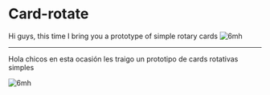 # Card-rotate
Hi guys, this time I bring you a prototype of simple rotary cards
![6mh](https://github.com/jix-oscar-rodriguez/Card-rotate/assets/127907655/c2ce5fb7-307f-4630-9695-0ca7a5374e6a)


------------------------------------------------------------------------------------------------------------------------------------------------------------------------------------------------------------------
Hola  chicos en esta ocasión les traigo un prototipo de cards  rotativas simples


![6mh](https://github.com/jix-oscar-rodriguez/Card-rotate/assets/127907655/f9d5a5b1-8b00-472b-a1c4-a0f5e0bcde54)

